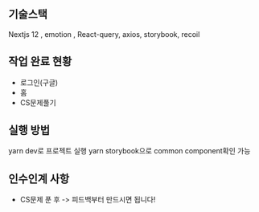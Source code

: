 ## 기술스택

Nextjs 12 , emotion , React-query, axios, storybook, recoil

## 작업 완료 현황

- 로그인(구글)
- 홈
- CS문제풀기

## 실행 방법

yarn dev로 프로젝트 실행
yarn storybook으로 common component확인 가능

## 인수인계 사항

- CS문제 푼 후 -> 피드백부터 만드시면 됩니다!
